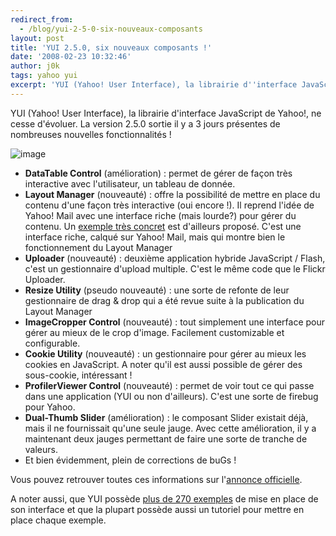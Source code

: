 ```yaml
---
redirect_from:
  - /blog/yui-2-5-0-six-nouveaux-composants
layout: post
title: 'YUI 2.5.0, six nouveaux composants !'
date: '2008-02-23 10:32:46'
author: j0k
tags: yahoo yui
excerpt: 'YUI (Yahoo! User Interface), la librairie d''interface JavaScript de Yahoo!, ne cesse d''évoluer.   La version 2.5.0 sortie il y a 3 jours présentes de nombreuses nouvelles fonctionnalités !'
---
```


YUI (Yahoo! User Interface), la librairie d'interface JavaScript de Yahoo!, ne cesse d'évoluer.   La version 2.5.0 sortie il y a 3 jours présentes de nombreuses nouvelles fonctionnalités !

 ![image](http://kwout.com/cutout/9/jn/8p/mv7_bor_rou_efefef.jpg)

 * **DataTable Control** (amélioration) : permet de gérer de façon très interactive avec l'utilisateur, un tableau de donnée.
 * **Layout Manager** (nouveauté) : offre la possibilité de mettre en place du contenu d'une façon très interactive (oui encore !). Il reprend l'idée de Yahoo! Mail avec une interface riche (mais lourde?) pour gérer du contenu. Un [exemple très concret](http://developer.yahoo.com/yui/examples/layout/adv_layout_source.html) est d'ailleurs proposé. C'est une interface riche, calqué sur Yahoo! Mail, mais qui montre bien le fonctionnement du Layout Manager
 * **Uploader** (nouveauté) : deuxième application hybride JavaScript / Flash, c'est un gestionnaire d'upload multiple. C'est le même code que le Flickr Uploader.
 * **Resize Utility** (pseudo nouveauté) : une sorte de refonte de leur gestionnaire de drag & drop qui a été revue suite à la publication du Layout Manager
 * **ImageCropper Control** (nouveauté) : tout simplement une interface pour gérer au mieux de le crop d'image. Facilement customizable et configurable.
 * **Cookie Utility** (nouveauté) : un gestionnaire pour gérer au mieux les cookies en JavaScript. A noter qu'il est aussi possible de gérer des sous-cookie, intéressant !
 * **ProfilerViewer Control** (nouveauté) : permet de voir tout ce qui passe dans une application (YUI ou non d'ailleurs). C'est une sorte de firebug pour Yahoo.
 * **Dual-Thumb Slider** (amélioration) : le composant Slider existait déjà, mais il ne fournissait qu'une seule jauge. Avec cette amélioration, il y a maintenant deux jauges permettant de faire une sorte de tranche de valeurs.
 * Et bien évidemment, plein de corrections de buGs !


Vous pouvez retrouver toutes ces informations sur l'[annonce officielle](http://yuiblog.com/blog/2008/02/20/yui-250-released/).

A noter aussi, que YUI possède [plus de 270 exemples](http://developer.yahoo.com/yui/examples/) de mise en place de son interface et que la plupart possède aussi un tutoriel pour mettre en place chaque exemple.
